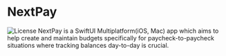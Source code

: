 # NextPay
![License](https://img.shields.io/static/v1?label=license&message=CC%20BY-NC-ND%204.0&color=green)
NextPay is a SwiftUI Multiplatform(iOS, Mac) app which aims to help create and maintain budgets specifically for paycheck-to-paycheck situations where tracking balances day-to-day is crucial.
